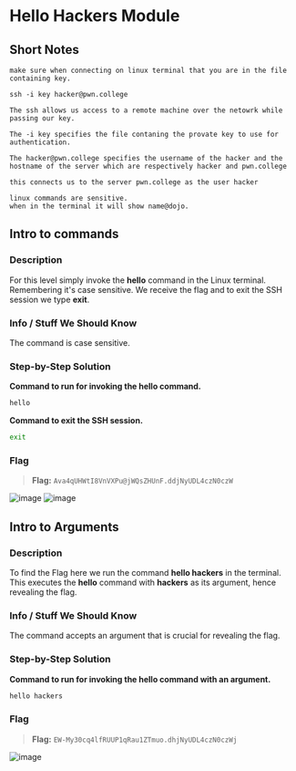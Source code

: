 # Hello Hackers Module

## Short Notes

```
make sure when connecting on linux terminal that you are in the file containing key. 

ssh -i key hacker@pwn.college

The ssh allows us access to a remote machine over the netowrk while passing our key.

The -i key specifies the file contaning the provate key to use for authentication.

The hacker@pwn.college specifies the username of the hacker and the hostname of the server which are respectively hacker and pwn.college 

this connects us to the server pwn.college as the user hacker

linux commands are sensitive.
when in the terminal it will show name@dojo.

```

## Intro to commands

### Description
For this level simply invoke the **hello** command in the Linux terminal. 
Remembering it's case sensitive.
We receive the flag and to exit the SSH session we type **exit**.

### Info / Stuff We Should Know
The command is case sensitive.

### Step-by-Step Solution

**Command to run for invoking the hello command.**
```bash
hello
```

**Command to exit the SSH session.**
```bash
exit
```

### Flag
> **Flag:** `Ava4qUHWtI8VnVXPu@jWQsZHUnF.ddjNyUDL4czN0czW`

![image](https://github.com/user-attachments/assets/85b56ddb-0ed7-4c57-bb56-efc4b45c1f4e)
![image](https://github.com/user-attachments/assets/219853d3-33b4-42b8-a318-1b268e8af97e)

## Intro to Arguments

### Description
To find the Flag here we run the command **hello hackers** in the terminal. 
This executes the **hello** command with **hackers** as its argument, hence revealing the flag.

### Info / Stuff We Should Know
The command accepts an argument that is crucial for revealing the flag.

### Step-by-Step Solution

**Command to run for invoking the hello command with an argument.**
```bash
hello hackers
```

### Flag
> **Flag:** `EW-My30cq4lfRUUP1qRau1ZTmuo.dhjNyUDL4czN0czWj`

![image](https://github.com/user-attachments/assets/60951bb6-0afb-4728-a5fb-0c8847e1c039)


